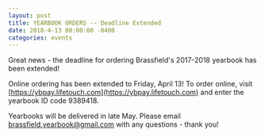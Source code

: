 ```yaml
---
layout: post
title: YEARBOOK ORDERS -- Deadline Extended
date: 2018-4-13 00:00:00 -0400
categories: events
---
```

Great news - the deadline for ordering Brassfield's 2017-2018 yearbook has been extended!  


Online ordering has been extended to Friday, April 13! To order online, visit [https://ybpay.lifetouch.com](https://ybpay.lifetouch.com) and enter the yearbook ID code 9389418.  

Yearbooks will be delivered in late May.  Please email [brassfield.yearbook@gmail.com](mailto:brassfield.yearbook@gmail.com) with any questions - thank you!
